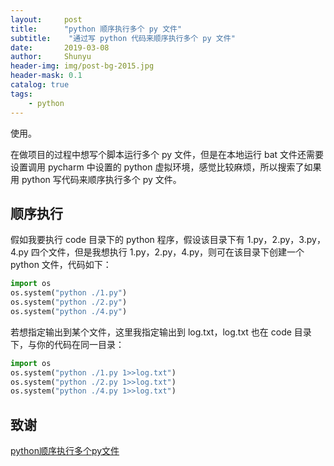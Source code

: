 ```yaml
---
layout:     post
title:      "python 顺序执行多个 py 文件"
subtitle:    "通过写 python 代码来顺序执行多个 py 文件"
date:       2019-03-08
author:     Shunyu
header-img: img/post-bg-2015.jpg
header-mask: 0.1
catalog: true
tags:
    - python
---
```




使用。



在做项目的过程中想写个脚本运行多个 py 文件，但是在本地运行 bat 文件还需要设置调用 pycharm 中设置的 python 虚拟环境，感觉比较麻烦，所以搜索了如果用 python 写代码来顺序执行多个 py 文件。



## 顺序执行

假如我要执行 code 目录下的 python 程序，假设该目录下有 1.py，2.py，3.py，4.py 四个文件，但是我想执行 1.py，2.py，4.py，则可在该目录下创建一个 python 文件，代码如下：

```python
import os
os.system("python ./1.py")
os.system("python ./2.py")
os.system("python ./4.py")
```


若想指定输出到某个文件，这里我指定输出到 log.txt，log.txt 也在 code 目录下，与你的代码在同一目录：

```python
import os
os.system("python ./1.py 1>>log.txt")
os.system("python ./2.py 1>>log.txt")
os.system("python ./4.py 1>>log.txt")
```



## 致谢

[python顺序执行多个py文件](https://blog.csdn.net/liusarazhang/article/details/78920500)

